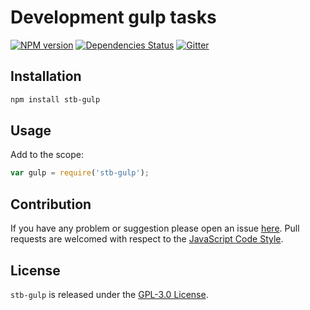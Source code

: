 Development gulp tasks
======================

[![NPM version](https://img.shields.io/npm/v/stb-gulp.svg?style=flat-square)](https://www.npmjs.com/package/stb-gulp)
[![Dependencies Status](https://img.shields.io/david/stbsdk/gulp.svg?style=flat-square)](https://david-dm.org/stbsdk/gulp)
[![Gitter](https://img.shields.io/badge/gitter-join%20chat-blue.svg?style=flat-square)](https://gitter.im/DarkPark/stb)


## Installation

```bash
npm install stb-gulp
```


## Usage

Add to the scope:

```js
var gulp = require('stb-gulp');
```


## Contribution

If you have any problem or suggestion please open an issue [here](https://github.com/stbsdk/gulp/issues).
Pull requests are welcomed with respect to the [JavaScript Code Style](https://github.com/DarkPark/jscs).


## License

`stb-gulp` is released under the [GPL-3.0 License](http://opensource.org/licenses/GPL-3.0).
